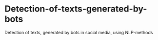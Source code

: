 # Detection-of-texts-generated-by-bots
Detection of texts, generated by bots in social media, using NLP-methods

